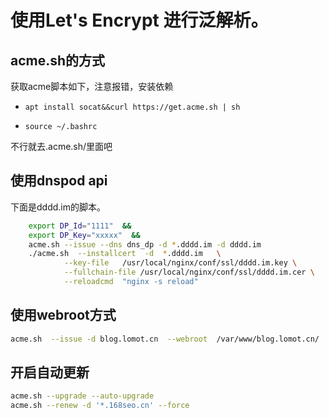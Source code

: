 # 使用Let's Encrypt 进行泛解析。
## acme.sh的方式
获取acme脚本如下，注意报错，安装依赖
- `apt install socat&&curl https://get.acme.sh | sh`

- `source ~/.bashrc`

不行就去.acme.sh/里面吧
## 使用dnspod api

下面是dddd.im的脚本。
```zsh
    export DP_Id="1111"  &&
    export DP_Key="xxxxx"  &&
    acme.sh --issue --dns dns_dp -d *.dddd.im -d dddd.im
    ./acme.sh  --installcert  -d  *.dddd.im   \
            --key-file   /usr/local/nginx/conf/ssl/dddd.im.key \
            --fullchain-file /usr/local/nginx/conf/ssl/dddd.im.cer \
            --reloadcmd  "nginx -s reload" 
```
## 使用webroot方式
```sh
acme.sh  --issue -d blog.lomot.cn  --webroot  /var/www/blog.lomot.cn/
```

## 开启自动更新
```sh
acme.sh --upgrade --auto-upgrade
acme.sh --renew -d '*.168seo.cn' --force
```